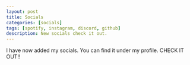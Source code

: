 ```yaml
---
layout: post
title: Socials
categories: [socials]
tags: [spotify, instagram, discord, github]
description: New socials check it out.
---
```


I have now added my socials. You can find it under my profile. CHECK IT OUT!!

<span style="font-size: 3em;">[<i class="fab fa-discord"></i>](https://discordapp.com/users/erruj09#6478) [<i class="fab fa-instagram"></i>](https://instagram.com/erruj09) [<i class="fab fa-spotify"></i>](https://open.spotify.com/user/swzf8q2e0tuvj3a7e6qsvrmag) [<i class="fab fa-github-alt"></i>](https://github.com/erruj09)</span>
